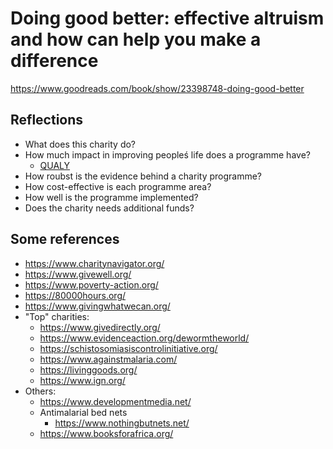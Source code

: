 # Doing good better: effective altruism and how can help you make a difference
https://www.goodreads.com/book/show/23398748-doing-good-better

## Reflections
* What does this charity do?
* How much impact in improving peopleś life does a programme have?
  * [QUALY](https://en.wikipedia.org/wiki/Quality-adjusted_life_year)
* How roubst is the evidence behind a charity programme?
* How cost-effective is each programme area?
* How well is the programme implemented?
* Does the charity needs additional funds?


## Some references
* https://www.charitynavigator.org/
* https://www.givewell.org/
* https://www.poverty-action.org/
* https://80000hours.org/
* https://www.givingwhatwecan.org/
* "Top" charities:
  * https://www.givedirectly.org/
  * https://www.evidenceaction.org/dewormtheworld/
  * https://schistosomiasiscontrolinitiative.org/
  * https://www.againstmalaria.com/
  * https://livinggoods.org/
  * https://www.ign.org/
* Others:  
  * https://www.developmentmedia.net/
  * Antimalarial bed nets
    * https://www.nothingbutnets.net/
  * https://www.booksforafrica.org/

